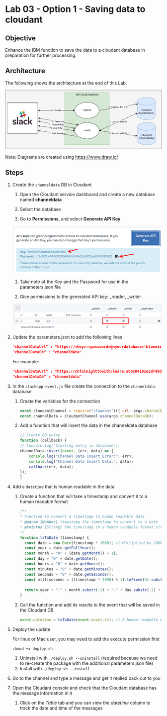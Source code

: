 # Lab 03 - Option 1 - Saving data to cloudant

## Objective

Enhance the IBM function to save the data to a cloudant database in preparation for further processing.

## Architecture

The following shows the architecture at the end of this Lab.

![](../xdocs/Architecture-Final.png)

Note: Diagrams are created using https://www.draw.io/

## Steps

1. Create the `channeldata` DB in Cloudant

   1. Open the Cloudant service dashboard and create a new database named **channeldata**

   1. Select the database

   1. Go to **Permissions**, and select **Generate API Key**

   ![](../xdocs/cloudant-generate-api-key.png)

   1. Take note of the Key and the Password for use in the parameters.json file

   1. Give permissions to the generated API key: \_reader, \_writer . 

    ![](../xdocs/cloudant-permissions.png)

1. Update the parameters.json to add the following lines
   
   ```json
   "channelDataUrl" : "https://<key>:<password>@<yourdatabase>-bluemix.cloudant.com",
   "channelDataDb" : "channeldata"
   ```
  
   For example:

    ```json
    "channelDataUrl" : "https://chfulnighttowithcleare:a80c04191e3d749def1e9e10ec1222096b43fdd1@cf5f094e-16ac-4a99-acb8-79cfda652911-bluemix.cloudant.com",
    "channelDataDb" : "channeldata"
    ```

1. In the `slackapp-event.js` file create the connection to the `channeldata` database

   1. Create the variables for the connection

      ```javascript
      const cloudantChannel = require("cloudant")({ url: args.channelDataUrl });
      const channelData = cloudantChannel.use(args.channelDataDb);
      ```

   1. Add a function that will insert the data in the channeldata database
      ```javascript
      // Create DB entry
      function (callback) {
      // Console.log("Creating entry in database");
      channelData.insert(event, (err, data) => {
          console.log("Channel Data Insert Error:", err);
          console.log("Channel Data Insert Data:", data);
          callback(err, data);
      });
      }
      ```

1. Add a `datetime` that is human readable in the data

   1. Create a function that will take a timestamp and convert it to a human readable format

      ```javascript
      /**
      * Function to convert a timestamp to human readable date
      * @param {Number} timestamp the timestamp to convert to a date
      * @returns {String} the timestamp in a human readable format string
      */
      function tsToDate (timestamp) {
        const date = new Date(timestamp * 1000); // Multiplied by 1000 so that the argument is in milliseconds, not seconds
        const year = date.getFullYear();
        const month = "0" + (date.getMonth() + 1);
        const day = "0" + date.getDate();
        const hours = "0" + date.getHours();
        const minutes = "0" + date.getMinutes();
        const seconds = "0" + date.getSeconds();
        const milliseconds = ((timestamp * 1000) % 1).toFixed(3).substr(2);

        return year + "-" + month.substr(-2) + "-" + day.substr(-2) + " " + hours.substr(-2) + ":" + minutes.substr(-2) + ":" + seconds.substr(-2) + "." + milliseconds;
      }
      ```

   1. Call the function and add its results to the event that will be saved in the Cloudant DB
      ```javascript
      event.datetime = tsToDate(event.event.ts); // A human readable date-time (Zulu)
      ```

1. Deploy the update

   For linux or Mac user, you may need to add the execute permission first

   ```
   chmod +x deploy.sh
   ```

   1. Uninstall with `./deploy.sh --uninstall` (required because we need to re-create the package with the additional parameters.json file)
   1. Install with `./deploy.sh --install`

1. Go to the channel and type a message and get it replied back out to you
1. Open the Cloudant console and check that the Cloudant database has the message information in it
   1. Click on the _Table_ tab and you can view the _datetime_ column to track the date and time of the messages
